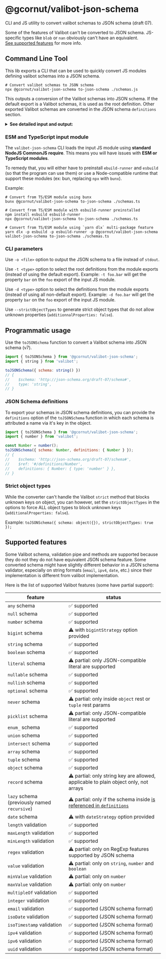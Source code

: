 # @gcornut/valibot-json-schema

CLI and JS utility to convert valibot schemas to JSON schema (draft 07).

Some of the features of Valibot can't be converted to JSON schema. JS-specific types like `blob` or `nan` obviously
can't have an equivalent.  
[See supported features](#supported-features) for more info.

## Command Line Tool

This lib exports a CLI that can be used to quickly convert JS modules defining valibot schemas into a JSON schema.

```shell
# Convert valibot schemas to JSON schema
npx @gcornut/valibot-json-schema to-json-schema ./schemas.js
```

This outputs a conversion of the Valibot schemas into JSON schema. If the default export is a Valibot schemas, it is
used as
the root definition. Other exported Valibot schemas are converted in the JSON schema <code>definitions</code> section.

<details><summary><b>See detailed input and output:</b></summary>

_Input file `./schemas.js`_:

```js
import * as v from 'valibot';

export const AString = v.string();
const AnObject = v.object({ aString: AString });
export default AnObject;
```

_Output conversion_:

```json
{
  "$schema": "http://json-schema.org/draft-07/schema#",
  "definitions": {
    "AString": {
      "type": "string"
    }
  },
  "properties": {
    "aString": {
      "$ref": "#/definitions/AString"
    }
  },
  "required": [
    "aString"
  ],
  "type": "object"
}
```

`AnObject` is the default export in the source module, so it is converted as the root definition. `AString` is exported
separately, so it is exported to the `definitions` section.

</details>

### ESM and TypeScript input module

The `valibot-json-schema` CLI loads the input JS module using **standard NodeJS CommonJS require**. This means you will
have issues with **ESM or TypeScript modules**.

To remedy that, you will either have to preinstall `ebuild-runner` and `esbuild` (so that the program can use them) or
use a Node-compatible runtime that support these modules (ex: bun, replacing `npx` with `bunx`).

Example:

```shell
# Convert from TS/ESM module using bunx
bunx @gcornut/valibot-json-schema to-json-schema ./schemas.ts

# Convert from TS/ESM module with esbuild-runner preinstalled
npm install esbuild esbuild-runner
npx @gcornut/valibot-json-schema to-json-schema ./schemas.ts

# Convert from TS/ESM module using `yarn dlx` multi-package feature 
yarn dlx -p esbuild -p esbuild-runner -p @gcornut/valibot-json-schema valibot-json-schema to-json-schema ./schemas.ts
```

### CLI parameters

Use `-o <file>` option to output the JSON schema to a file instead of `stdout`.

Use `-t <type>` option to select the root definitions from the module exports (instead of using the default export).
Example: `-t foo.bar` will get the property `bar` on the `foo` export of the input JS module.

Use `-d <type>` option to select the definitions from the module exports (instead of using all non-default export).
Example: `-d foo.bar` will get the property `bar` on the `foo` export of the input JS module.

Use `--strictObjectTypes` to generate strict object types that do not allow unknown
properties (`additionnalProperties: false`).

## Programmatic usage

Use the `toJSONSchema` function to convert a Valibot schema into JSON schema (v7).

```js
import { toJSONSchema } from '@gcornut/valibot-json-schema';
import { string } from 'valibot';

toJSONSchema({ schema: string() })
// {
//    $schema: 'http://json-schema.org/draft-07/schema#',
//    type: 'string',
// }
```

### JSON Schema definitions

To export your schemas in JSON schema definitions, you can provide the `definitions` option of the `toJSONSchema`
function in which each schema is attributed a name via it's key in the object.

```js
import { toJSONSchema } from '@gcornut/valibot-json-schema';
import { number } from 'valibot';

const Number = number();
toJSONSchema({ schema: Number, definitions: { Number } });
// {
//    $schema: 'http://json-schema.org/draft-07/schema#',
//    $ref: '#/definitions/Number',
//    definitions: { Number: { type: 'number' } },
// }
```

### Strict object types

While the converter can't handle the Valibot `strict` method that blocks unknown keys on object, you can however, set
the `strictObjectTypes` in the options to force ALL object types to block unknown keys (`additionalProperties: false`).

Example: `toJSONSchema({ schema: object({}), strictObjectTypes: true });`

## Supported features

Some Valibot schema, validation pipe and methods are supported because they do not they do not have equivalent JSON
schema feature.
Some converted schema might have slightly different behavior in a JSON schema validator, especially on string
formats (`email`, `ipv4`, `date`, etc.) since their implementation is different from valibot implementation.

Here is the list of supported Valibot features (some have partial support):

| feature                                      | status                                                                                           |
|----------------------------------------------|--------------------------------------------------------------------------------------------------|
| `any` schema                                 | ✅ supported                                                                                      |
| `null` schema                                | ✅ supported                                                                                      |
| `number` schema                              | ✅ supported                                                                                      |
| `bigint` schema                              | ⚠️ with `bigintStrategy` option provided                                                         |
| `string` schema                              | ✅ supported                                                                                      |
| `boolean` schema                             | ✅ supported                                                                                      |
| `literal` schema                             | ⚠️ partial: only JSON-compatible literal are supported                                           |
| `nullable` schema                            | ✅ supported                                                                                      |
| `nullish` schema                             | ✅ supported                                                                                      |
| `optional` schema                            | ✅ supported                                                                                      |
| `never` schema                               | ⚠️ partial: only inside `object` rest or `tuple` rest params                                     |
| `picklist` schema                            | ⚠️ partial: only JSON-compatible literal are supported                                           |
| `enum_` schema                               | ✅ supported                                                                                      |
| `union` schema                               | ✅ supported                                                                                      |
| `intersect` schema                           | ✅ supported                                                                                      |
| `array` schema                               | ✅ supported                                                                                      |
| `tuple` schema                               | ✅ supported                                                                                      |
| `object` schema                              | ✅ supported                                                                                      |
| `record` schema                              | ⚠️ partial: only string key are allowed, applicable to plain object only, not arrays             |
| `lazy` schema (previously named `recursive`) | ⚠️ partial: only if the schema inside [is referenced in `definitions`](#json-schema-definitions) |
| `date` schema                                | ⚠️ with `dateStrategy` option provided                                                           |
| `length` validation                          | ✅ supported                                                                                      |
| `maxLength` validation                       | ✅ supported                                                                                      |
| `minLength` validation                       | ✅ supported                                                                                      |
| `regex` validation                           | ⚠️ partial: only on RegExp features supported by JSON schema                                     |
| `value` validation                           | ⚠️ partial: only on `string`, `number` and `boolean`                                             |
| `minValue` validation                        | ⚠️ partial: only on `number`                                                                     |
| `maxValue` validation                        | ⚠️ partial: only on `number`                                                                     |
| `multipleOf` validation                      | ✅ supported                                                                                      |
| `integer` validation                         | ✅ supported                                                                                      |
| `email` validation                           | ✅ supported (JSON schema format)                                                                 |
| `isoDate` validation                         | ✅ supported (JSON schema format)                                                                 |
| `isoTimestamp` validation                    | ✅ supported (JSON schema format)                                                                 |
| `ipv4` validation                            | ✅ supported (JSON schema format)                                                                 |
| `ipv6` validation                            | ✅ supported (JSON schema format)                                                                 |
| `uuid` validation                            | ✅ supported (JSON schema format)                                                                 |
